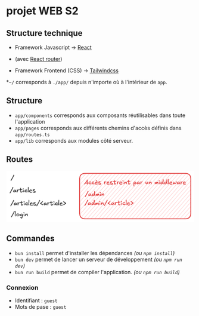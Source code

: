 # projet WEB S2

## Structure technique

- Framework Javascript -> [React](https://react.dev)
- (avec [React router](https://reactrouter.com/home))

- Framework Frontend (CSS) -> [Tailwindcss](https://tailwindcss.com)

*`~/` corresponds à `./app/` depuis n'importe où à l'intérieur de `app`.

## Structure

- `app/components` corresponds aux composants réutilisables dans toute l'application
- `app/pages` corresponds aux différents chemins d'accès définis dans `app/routes.ts`
- `app/lib` corresponds aux modules côté serveur.

## Routes

![routes](/public/routes.png)

## Commandes

- `bun install` permet d'installer les dépendances *(ou `npm install`)*
- `bun dev` permet de lancer un serveur de développement *(ou `npm run dev`)*
- `bun run build` permet de compiler l'application. *(ou `npm run build`)*

### Connexion
- Identifiant : `guest`
- Mots de pase : `guest`